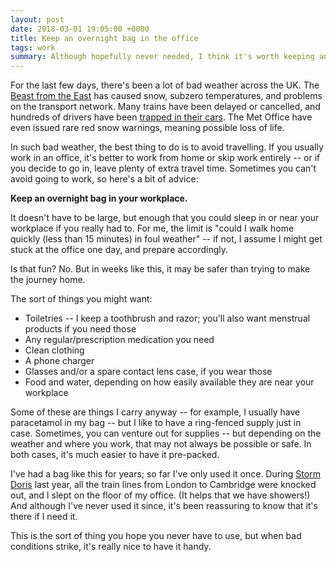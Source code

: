 ```yaml
---
layout: post
date: 2018-03-01 19:05:00 +0000
title: Keep an overnight bag in the office
tags: work
summary: Although hopefully never needed, I think it's worth keeping an overnight bag in your workplace.
---
```


For the last few days, there's been a lot of bad weather across the UK.
The [Beast from the East][wiki] has caused snow, subzero temperatures, and problems on the transport network.
Many trains have been delayed or cancelled, and hundreds of drivers have been [trapped in their cars][motorway].
The Met Office have even issued rare red snow warnings, meaning possible loss of life.

In such bad weather, the best thing to do is to avoid travelling.
If you usually work in an office, it's better to work from home or skip work entirely -- or if you decide to go in, leave plenty of extra travel time.
Sometimes you can't avoid going to work, so here's a bit of advice:

**Keep an overnight bag in your workplace.**

It doesn't have to be large, but enough that you could sleep in or near your workplace if you really had to.
For me, the limit is "could I walk home quickly (less than 15 minutes) in foul weather" -- if not, I assume I might get stuck at the office one day, and prepare accordingly.

Is that fun?
No.
But in weeks like this, it may be safer than trying to make the journey home.

The sort of things you might want:

*   Toiletries -- I keep a toothbrush and razor; you'll also want menstrual products if you need those
*   Any regular/prescription medication you need
*   Clean clothing
*   A phone charger
*   Glasses and/or a spare contact lens case, if you wear those
*   Food and water, depending on how easily available they are near your workplace

Some of these are things I carry anyway -- for example, I usually have paracetamol in my bag -- but I like to have a ring-fenced supply just in case.
Sometimes, you can venture out for supplies -- but depending on the weather and where you work, that may not always be possible or safe.
In both cases, it's much easier to have it pre-packed.

I've had a bag like this for years; so far I've only used it once.
During [Storm Doris][doris] last year, all the train lines from London to Cambridge were knocked out, and I slept on the floor of my office.
(It helps that we have showers!)
And although I've never used it since, it's been reassuring to know that it's there if I need it.

This is the sort of thing you hope you never have to use, but when bad conditions strike, it's really nice to have it handy.

[wiki]: https://en.wikipedia.org/wiki/2017%E2%80%9318_UK_and_Ireland_windstorm_season#Late_February_2018_European_cold_wave
[motorway]: https://www.theguardian.com/uk-news/live/2018/feb/28/uk-weather-beast-from-the-east-batters-britain-for-second-day-live
[doris]: https://en.wikipedia.org/wiki/2016%E2%80%9317_UK_and_Ireland_windstorm_season#Storm_Doris
